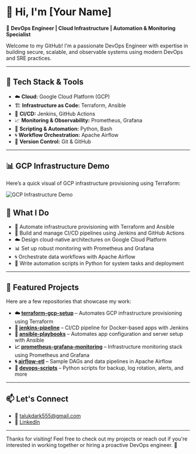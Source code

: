 # 👋 Hi, I'm [Your Name]

🚀 **DevOps Engineer | Cloud Infrastructure | Automation & Monitoring Specialist**

Welcome to my GitHub! I'm a passionate DevOps Engineer with expertise in building secure, scalable, and observable systems using modern DevOps and SRE practices.

---

## 🔧 Tech Stack & Tools

- ☁️ **Cloud:** Google Cloud Platform (GCP)
- 🏗️ **Infrastructure as Code:** Terraform, Ansible
- 🔁 **CI/CD:** Jenkins, GitHub Actions
- 📈 **Monitoring & Observability:** Prometheus, Grafana
- 🐍 **Scripting & Automation:** Python, Bash
- 🌀 **Workflow Orchestration:** Apache Airflow
- 📂 **Version Control:** Git & GitHub

---

## 📊 GCP Infrastructure Demo

Here’s a quick visual of GCP infrastructure provisioning using Terraform:

![GCP Infrastructure Demo](https://img.freepik.com/premium-vector/google-cloud-logo-vector-cloud-platform-with-silver-background-vector_981536-439.jpg?w=200)

## 💼 What I Do

- 🔨 Automate infrastructure provisioning with Terraform and Ansible
- 🚀 Build and manage CI/CD pipelines using Jenkins and GitHub Actions
- ☁️ Design cloud-native architectures on Google Cloud Platform
- 📊 Set up robust monitoring with Prometheus and Grafana
- 🌀 Orchestrate data workflows with Apache Airflow
- 🐍 Write automation scripts in Python for system tasks and deployment

---

## 📂 Featured Projects

Here are a few repositories that showcase my work:

- **☁️ [terraform-gcp-setup](#)** – Automates GCP infrastructure provisioning using Terraform
- **🚀 [jenkins-pipeline](#)** – CI/CD pipeline for Docker-based apps with Jenkins
- **🔧 [ansible-playbooks](#)** – Automates app configuration and server setup with Ansible
- **📈 [prometheus-grafana-monitoring](#)** – Infrastructure monitoring stack using Prometheus and Grafana
- **🌀 [airflow-etl](#)** – Sample DAGs and data pipelines in Apache Airflow
- **🐍 [devops-scripts](#)** – Python scripts for backup, log rotation, alerts, and more

---

## 📫 Let's Connect

- 📧 [talukdark555@gmail.com](mailto:talukdark555@gmail.com)
- 💼 [LinkedIn](www.linkedin.com/in/kaustav-moni-talukdar-655b88122)

---

Thanks for visiting! Feel free to check out my projects or reach out if you're interested in working together or hiring a proactive DevOps engineer. 🚀

